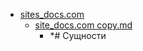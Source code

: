 - <a href = "E:\Node_projects\Node_Way\NBase\_Md\_Index\__Closer\_WEB_API\MDN\_I_level copy 4\Part_I\content\Docs\sites_docs.com\cat.sites_docs.com\dir.sites_docs.com.md">sites_docs.com</a>
    - <a href = "E:\Node_projects\Node_Way\NBase\_Md\_Index\__Closer\_WEB_API\MDN\_I_level copy 4\Part_I\content\Docs\sites_docs.com\site_docs.com copy.md">site_docs.com copy.md</a>
        - *# Сущности
